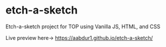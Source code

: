 # etch-a-sketch
Etch-a-sketch project for TOP using Vanilla JS, HTML, and CSS

Live preview here-> https://aabdur1.github.io/etch-a-sketch/
